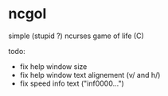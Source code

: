 ncgol
=====

simple (stupid ?) ncurses game of life (C)

todo:
* fix help window size 
* fix help window text alignement (v/ and h/)
* fix speed info text ("inf0000...")
